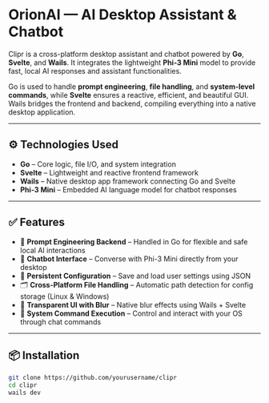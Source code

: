 # OrionAI — AI Desktop Assistant & Chatbot

Clipr is a cross-platform desktop assistant and chatbot powered by **Go**, **Svelte**, and **Wails**. It integrates the lightweight **Phi-3 Mini** model to provide fast, local AI responses and assistant functionalities.

Go is used to handle **prompt engineering**, **file handling**, and **system-level commands**, while **Svelte** ensures a reactive, efficient, and beautiful GUI. Wails bridges the frontend and backend, compiling everything into a native desktop application.

---

## ⚙️ Technologies Used

- **Go** – Core logic, file I/O, and system integration
- **Svelte** – Lightweight and reactive frontend framework
- **Wails** – Native desktop app framework connecting Go and Svelte
- **Phi-3 Mini** – Embedded AI language model for chatbot responses

---

## ✅ Features

- 🔌 **Prompt Engineering Backend** – Handled in Go for flexible and safe local AI interactions
- 💬 **Chatbot Interface** – Converse with Phi-3 Mini directly from your desktop
- 💾 **Persistent Configuration** – Save and load user settings using JSON
- 🗂️ **Cross-Platform File Handling** – Automatic path detection for config storage (Linux & Windows)
- 🎨 **Transparent UI with Blur** – Native blur effects using Wails + Svelte
- 🧰 **System Command Execution** – Control and interact with your OS through chat commands

---

## 📦 Installation

```bash
git clone https://github.com/yourusername/clipr
cd clipr
wails dev
